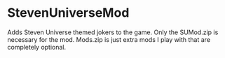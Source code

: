 # StevenUniverseMod
Adds Steven Universe themed jokers to the game.
Only the SUMod.zip is necessary for the mod. Mods.zip is just extra mods I play with that are completely optional.

